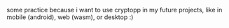 some practice because i want to use cryptopp in my future projects, like in mobile (android), web (wasm), or desktop :)